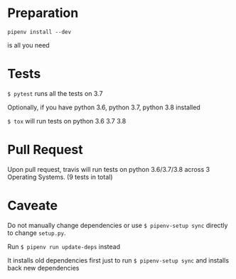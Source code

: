 # Preparation

`pipenv install --dev`

is all you need

# Tests

`$ pytest` runs all the tests on 3.7

Optionally, if you have python 3.6, python 3.7, python 3.8 installed

`$ tox` will run tests on python 3.6 3.7 3.8

# Pull Request

Upon pull request, travis will run tests on python 3.6/3.7/3.8 across 3 Operating Systems. (9 tests in total)

# Caveate

Do not manually change dependencies or use `$ pipenv-setup sync` directly to change `setup.py`.

Run `$ pipenv run update-deps` instead

It installs old dependencies first just to run `$ pipenv-setup sync` and installs back new dependencies
